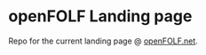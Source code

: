 # openFOLF Landing page

Repo for the current landing page @ [openFOLF.net](https://www.openfolf.net/).

